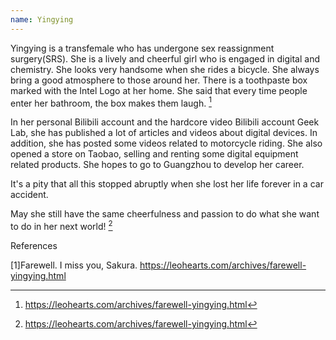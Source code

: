 ```yaml
---
name: Yingying
---
```

Yingying is a transfemale who has undergone sex reassignment surgery(SRS). She is a lively and cheerful girl who is engaged in digital and chemistry. She looks very handsome when she rides a bicycle. She always bring a good atmosphere to those around her. There is a toothpaste box marked with the Intel Logo at her home. She said that every time people enter her bathroom, the box makes them laugh. [^1]

In her personal Bilibili account and the hardcore video Bilibili account Geek Lab, she has published a lot of articles and videos about digital devices. In addition, she has posted some videos related to motorcycle riding. She also opened a store on Taobao, selling and renting some digital equipment related products. She hopes to go to Guangzhou to develop her career.

It's a pity that all this stopped abruptly when she lost her life forever in a car accident.

May she still have the same cheerfulness and passion to do what she want to do in her next world! [^1]

References

[^1]: https://leohearts.com/archives/farewell-yingying.html

[1]Farewell. I miss you, Sakura. https://leohearts.com/archives/farewell-yingying.html


